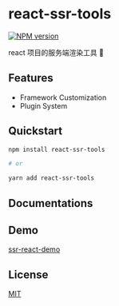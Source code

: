 # react-ssr-tools

[![NPM version](https://img.shields.io/npm/v/react-ssr-tools.svg?style=flat-square)](https://npmjs.org/package/react-ssr-tools)

react 项目的服务端渲染工具 🔧

## Features

+ Framework Customization
+ Plugin System

## Quickstart

```bash
npm install react-ssr-tools

# or

yarn add react-ssr-tools
```

## Documentations


## Demo

[ssr-react-demo](https://github.com/Coyeah/ssr-react-demo)

## License
[MIT](LICENSE)
